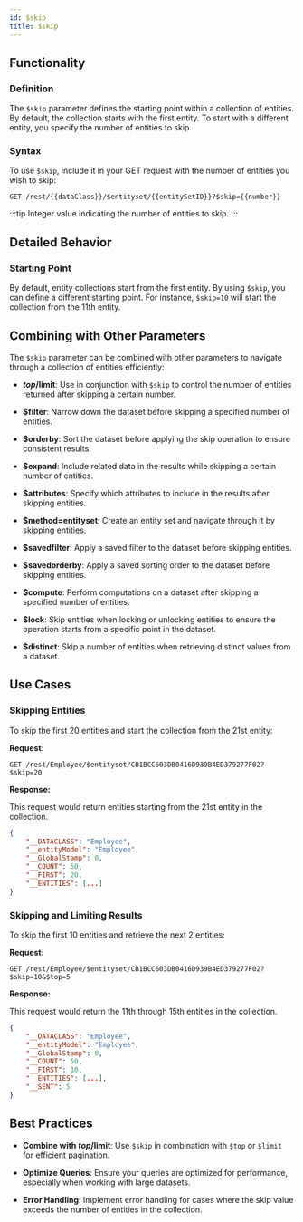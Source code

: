 ```yaml
---
id: $skip
title: $skip 
---
```



## Functionality

### Definition

The `$skip` parameter defines the starting point within a collection of entities. By default, the collection starts with the first entity. To start with a different entity, you specify the number of entities to skip.

### Syntax

To use `$skip`, include it in your GET request with the number of entities you wish to skip:

```
GET /rest/{{dataClass}}/$entityset/{{entitySetID}}?$skip={{number}}
```

:::tip
Integer value indicating the number of entities to skip.
:::




## Detailed Behavior

### Starting Point

By default, entity collections start from the first entity. By using `$skip`, you can define a different starting point. For instance, `$skip=10` will start the collection from the 11th entity.




## Combining with Other Parameters

The `$skip` parameter can be combined with other parameters to navigate through a collection of entities efficiently:

- **$top/$limit**: Use in conjunction with `$skip` to control the number of entities returned after skipping a certain number.

- **$filter**: Narrow down the dataset before skipping a specified number of entities.

- **$orderby**: Sort the dataset before applying the skip operation to ensure consistent results.

- **$expand**: Include related data in the results while skipping a certain number of entities.

- **$attributes**: Specify which attributes to include in the results after skipping entities.

- **$method=entityset**: Create an entity set and navigate through it by skipping entities.

- **$savedfilter**: Apply a saved filter to the dataset before skipping entities.

- **$savedorderby**: Apply a saved sorting order to the dataset before skipping entities.

- **$compute**: Perform computations on a dataset after skipping a specified number of entities.

- **$lock**: Skip entities when locking or unlocking entities to ensure the operation starts from a specific point in the dataset.

- **$distinct**: Skip a number of entities when retrieving distinct values from a dataset.



## Use Cases

### Skipping Entities

To skip the first 20 entities and start the collection from the 21st entity:

**Request:**

```
GET /rest/Employee/$entityset/CB1BCC603DB0416D939B4ED379277F02?$skip=20
```

**Response:**

This request would return entities starting from the 21st entity in the collection.


```json
{
    "__DATACLASS": "Employee",
    "__entityModel": "Employee",
    "__GlobalStamp": 0,
    "__COUNT": 50,
    "__FIRST": 20,
    "__ENTITIES": [...]
}
```

### Skipping and Limiting Results

To skip the first 10 entities and retrieve the next 2 entities:

**Request:**

```
GET /rest/Employee/$entityset/CB1BCC603DB0416D939B4ED379277F02?$skip=10&$top=5
```

**Response:**

This request would return the 11th through 15th entities in the collection.

```json
{
    "__DATACLASS": "Employee",
    "__entityModel": "Employee",
    "__GlobalStamp": 0,
    "__COUNT": 50,
    "__FIRST": 10,
    "__ENTITIES": [...],
    "__SENT": 5
}
```

## Best Practices

- **Combine with $top/$limit**: Use `$skip` in combination with `$top` or `$limit` for efficient pagination.

- **Optimize Queries**: Ensure your queries are optimized for performance, especially when working with large datasets.

- **Error Handling**: Implement error handling for cases where the skip value exceeds the number of entities in the collection.